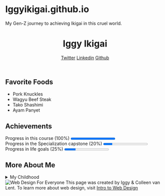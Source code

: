 # Iggyikigai.github.io
My Gen-Z journey to achieving Ikigai in this cruel world.

<!DOCTYPE html>
<html lang="en">
<head>
    <meta charset="UTF-8">
</head>
<body>
    <header>
        <h1>Iggy Ikigai</h1>
        <nav>
            <a href = "http://www.twitter.com/Iggythq">Twitter</a>
            <a href = "https://www.linkedin.com/in/ignatius-tang-5babb91bb/">Linkedin</a>
            <a href = "http://www.github.com/Iggyikigai">Github</a><br>
    </nav>
    </header>
    <section>
        <h2>Favorite Foods</h2>
        <ul>
            <li>Pork Knuckles</li>
            <li>Wagyu Beef Steak</li>
            <li>Tako Shashimi</li>
            <li>Ayam Panyet</li>
        </ul>
    </section>
    <section>
        <h2>Achievements</h2>
        Progress in this course (100%)
        <progress value="100" max="100"></progress>
        <br>
        Progress in the Specialization capstone (20%)
        <progress value="20" max="100"></progress>
        <br>
        Progress in life goals (25%)
        <progress value="25" max="100"></progress>
    </section>
    <section>
        <h2>More About Me</h2>
        <details>
            <summary>My Childhood</summary>I grew up in Singapore. Was a mischievous and rebellous kid but smart enough to get away things.
        </details>
    </section>
    <footer>
        <img src="http://www.intro-webdesign.com/images/newlogo.png" alt="Web Design For Everyone">
        This page was created by Iggy &amp; Colleen van Lent.
        To learn more about web design, visit
        <a href="http://www.intro-webdesign.com/">Intro to Web Design</a>
    </footer>
</body>
</html>
